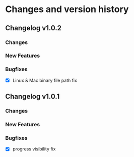 # Changes and version history

## Changelog v1.0.2

### Changes

### New Features

### Bugfixes
- [x] Linux & Mac binary file path fix

## Changelog v1.0.1

### Changes

### New Features

### Bugfixes
- [x] progress visibility fix
